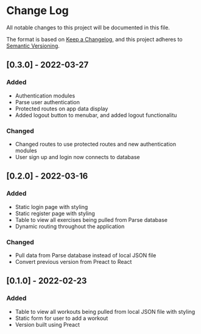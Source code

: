 # Change Log
All notable changes to this project will be documented in this file.

The format is based on [Keep a Changelog](https://keepachangelog.com/en/1.0.0/),
and this project adheres to [Semantic Versioning](https://semver.org/spec/v2.0.0.html).

## [0.3.0] - 2022-03-27
### Added
* Authentication modules
* Parse user authentication
* Protected routes on app data display
* Added logout button to menubar, and added logout functionalitu

### Changed
* Changed routes to use protected routes and new authentication modules
* User sign up and login now connects to database

## [0.2.0] - 2022-03-16
### Added
* Static login page with styling
* Static register page with styling
* Table to view all exercises being pulled from Parse database
* Dynamic routing throughout the application

### Changed
* Pull data from Parse database instead of local JSON file
* Convert previous version from Preact to React

## [0.1.0] - 2022-02-23
### Added
* Table to view all workouts being pulled from local JSON file with styling
* Static form for user to add a workout
* Version built using Preact